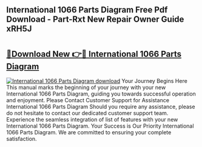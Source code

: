 ## International 1066 Parts Diagram Free Pdf Download - Part-Rxt New Repair Owner Guide xRH5J

# <h2><a href="http://dfr9g2.blite.top/?on=International+1066+Parts+Diagram">🔗Download New 👉🔴 International 1066 Parts Diagram</a></h2>

[![International 1066 Parts Diagram download](https://i.imgur.com/lujVjoI.png)](http://dfr9g2.blite.top/?on=International+1066+Parts+Diagram)
Your Journey Begins Here This manual marks the beginning of your journey with your new International 1066 Parts Diagram, guiding you towards successful operation and enjoyment. Please Contact Customer Support for Assistance International 1066 Parts Diagram Should you require any assistance, please do not hesitate to contact our dedicated customer support team. Experience the seamless integration of list of features with your new International 1066 Parts Diagram. Your Success is Our Priority International 1066 Parts Diagram. We are committed to ensuring your complete satisfaction.
